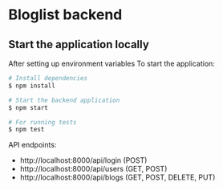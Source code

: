 # Bloglist backend

## Start the application locally

After setting up environment variables
To start the application:

```bash
# Install dependencies
$ npm install

# Start the backend application
$ npm start

# For running tests
$ npm test
```

API endpoints:

- http://localhost:8000/api/login (POST)
- http://localhost:8000/api/users (GET, POST)
- http://localhost:8000/api/blogs (GET, POST, DELETE, PUT)
